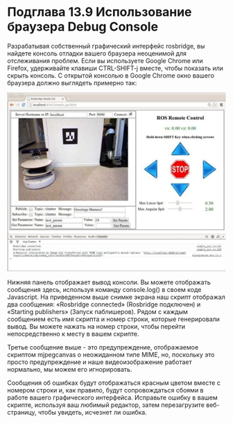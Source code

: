 # Подглава 13.9 Использование браузера Debug Console

Разрабатывая собственный графический интерфейс rosbridge, вы найдете консоль отладки вашего браузера неоценимой для отслеживания проблем. Если вы используете Google Chrome или Firefox, удерживайте клавиши CTRL-SHIFT-j вместе, чтобы показать или скрыть консоль. С открытой консолью в Google Chrome окно вашего браузера должно выглядеть примерно так: 

![](.gitbook/assets/image%20%281%29.png)

Нижняя панель отображает вывод консоли. Вы можете отображать сообщения здесь, используя команду console.log\(\) в своем коде Javascript. На приведенном выше снимке экрана наш скрипт отображал два сообщения: «Rosbridge connected» \(Rosbridge подключен\) и «Starting publishers» \(Запуск паблишеров\).  Рядом с каждым сообщением есть имя скрипта и номер строки, которые генерировали вывод. Вы можете нажать на номер строки, чтобы перейти непосредственно к месту в вашем скрипте. 

Третье сообщение выше - это предупреждение, отображаемое скриптом mjpegcanvas о неожиданном типе MIME, но, поскольку это просто предупреждение и наше видеоизображение работает нормально, мы можем его игнорировать. 

Сообщения об ошибках будут отображаться красным цветом вместе с номером строки и, как правило, будут сопровождаться сбоями в работе вашего графического интерфейса. Исправьте ошибку в вашем скрипте, используя ваш любимый редактор, затем перезагрузите веб-страницу, чтобы увидеть, исчезнет ли ошибка. 


